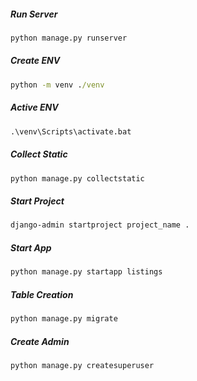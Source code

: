 ##### Run Server
```cmd 
python manage.py runserver
```

##### Create ENV
```cmd
python -m venv ./venv
```


##### Active ENV
```cmd
.\venv\Scripts\activate.bat
```


##### Collect Static
```cmd 
python manage.py collectstatic
```

##### Start Project
```cmd 
django-admin startproject project_name .
```


##### Start App
```cmd 
python manage.py startapp listings
```
     

##### Table Creation
```cmd 
python manage.py migrate  
```

##### Create Admin
```cmd 
python manage.py createsuperuser
```
